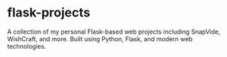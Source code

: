 # flask-projects
A collection of my personal Flask-based web projects including SnapVide, WishCraft, and more. Built using Python, Flask, and modern web technologies.
